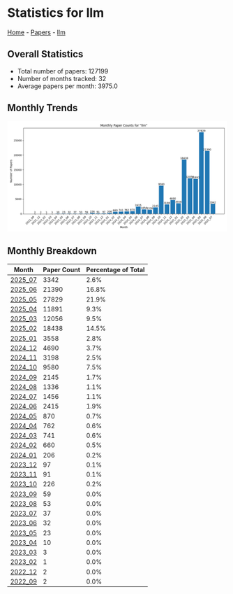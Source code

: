 # Statistics for llm

[Home](https://arxcompass.github.io) - [Papers](https://arxcompass.github.io/papers) - [llm](https://arxcompass.github.io/papers/llm)

## Overall Statistics

- Total number of papers: 127199
- Number of months tracked: 32
- Average papers per month: 3975.0

## Monthly Trends

![Monthly Paper Counts](monthly_stats.png)

## Monthly Breakdown

| Month | Paper Count | Percentage of Total |
| --- | --- | --- |
| [2025_07](./2025_07/papers_1.md) | 3342 | 2.6% |
| [2025_06](./2025_06/papers_1.md) | 21390 | 16.8% |
| [2025_05](./2025_05/papers_1.md) | 27829 | 21.9% |
| [2025_04](./2025_04/papers_1.md) | 11891 | 9.3% |
| [2025_03](./2025_03/papers_1.md) | 12056 | 9.5% |
| [2025_02](./2025_02/papers_1.md) | 18438 | 14.5% |
| [2025_01](./2025_01/papers_1.md) | 3558 | 2.8% |
| [2024_12](./2024_12/papers_1.md) | 4690 | 3.7% |
| [2024_11](./2024_11/papers_1.md) | 3198 | 2.5% |
| [2024_10](./2024_10/papers_1.md) | 9580 | 7.5% |
| [2024_09](./2024_09/papers_1.md) | 2145 | 1.7% |
| [2024_08](./2024_08/papers_1.md) | 1336 | 1.1% |
| [2024_07](./2024_07/papers_1.md) | 1456 | 1.1% |
| [2024_06](./2024_06/papers_1.md) | 2415 | 1.9% |
| [2024_05](./2024_05/papers_1.md) | 870 | 0.7% |
| [2024_04](./2024_04/papers_1.md) | 762 | 0.6% |
| [2024_03](./2024_03/papers_1.md) | 741 | 0.6% |
| [2024_02](./2024_02/papers_1.md) | 660 | 0.5% |
| [2024_01](./2024_01/papers_1.md) | 206 | 0.2% |
| [2023_12](./2023_12/papers_1.md) | 97 | 0.1% |
| [2023_11](./2023_11/papers_1.md) | 91 | 0.1% |
| [2023_10](./2023_10/papers_1.md) | 226 | 0.2% |
| [2023_09](./2023_09/papers_1.md) | 59 | 0.0% |
| [2023_08](./2023_08/papers_1.md) | 53 | 0.0% |
| [2023_07](./2023_07/papers_1.md) | 37 | 0.0% |
| [2023_06](./2023_06/papers_1.md) | 32 | 0.0% |
| [2023_05](./2023_05/papers_1.md) | 23 | 0.0% |
| [2023_04](./2023_04/papers_1.md) | 10 | 0.0% |
| [2023_03](./2023_03/papers_1.md) | 3 | 0.0% |
| [2023_02](./2023_02/papers_1.md) | 1 | 0.0% |
| [2022_12](./2022_12/papers_1.md) | 2 | 0.0% |
| [2022_09](./2022_09/papers_1.md) | 2 | 0.0% |
